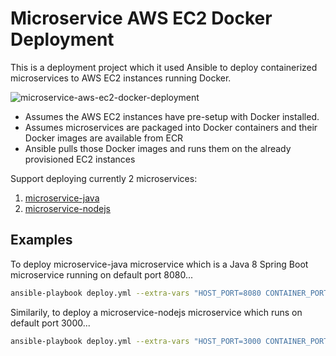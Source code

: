 # Microservice AWS EC2 Docker Deployment

This is a deployment project which it used Ansible to deploy containerized microservices to AWS EC2 instances running Docker.

![microservice-aws-ec2-docker-deployment](https://images-for-github-colinbut.s3.eu-west-2.amazonaws.com/microservice-aws-demo/microservice-aws-ec2-docker-deployment.png)

- Assumes the AWS EC2 instances have pre-setup with Docker installed.
- Assumes microservices are packaged into Docker containers and their Docker images are available from ECR
- Ansible pulls those Docker images and runs them on the already provisioned EC2 instances

Support deploying currently 2 microservices:

1. [microservice-java](https://github.com/colinbut/microservice-java)
2. [microservice-nodejs](https://github.com/colinbut/microservice-nodejs)

## Examples

To deploy microservice-java microservice which is a Java 8 Spring Boot microservice running on default port 8080...

```bash
ansible-playbook deploy.yml --extra-vars "HOST_PORT=8080 CONTAINER_PORT=8080 MICROSERVICE_NAME=microservice-java"
```

Similarily, to deploy a microservice-nodejs microservice which runs on default port 3000...

```bash
ansible-playbook deploy.yml --extra-vars "HOST_PORT=3000 CONTAINER_PORT=3000 MICROSERVICE_NAME=microservice-nodejs"
```
